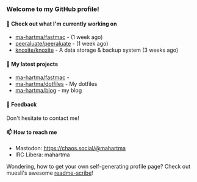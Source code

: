 ### Welcome to my GitHub profile!

#### 🔭 Check out what I'm currently working on

- [ma-hartma/fastmac](https://github.com/ma-hartma/fastmac) -  (1 week ago)
- [peeraluate/peeraluate](https://github.com/peeraluate/peeraluate) -  (1 week ago)
- [knoxite/knoxite](https://github.com/knoxite/knoxite) - A data storage &amp; backup system (3 weeks ago)

#### 🌱 My latest projects

- [ma-hartma/fastmac](https://github.com/ma-hartma/fastmac) - 
- [ma-hartma/dotfiles](https://github.com/ma-hartma/dotfiles) - My dotfiles
- [ma-hartma/blog](https://github.com/ma-hartma/blog) - my blog

#### 💬 Feedback

Don't hesitate to contact me!

#### 📫 How to reach me

- Mastodon: https://chaos.social/@mahartma
- IRC Libera: mahartma

Wondering, how to get your own self-generating profile page? 
Check out muesli's awesome [readme-scribe](https://github.com/muesli/readme-scribe)!

